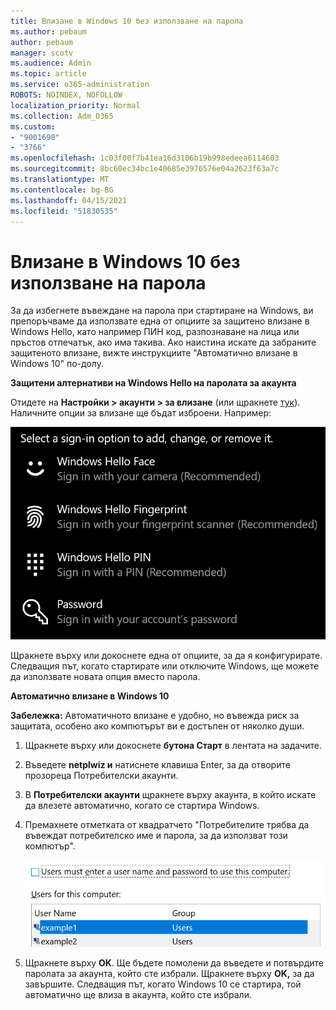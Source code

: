 ```yaml
---
title: Влизане в Windows 10 без използване на парола
ms.author: pebaum
author: pebaum
manager: scotv
ms.audience: Admin
ms.topic: article
ms.service: o365-administration
ROBOTS: NOINDEX, NOFOLLOW
localization_priority: Normal
ms.collection: Adm_O365
ms.custom:
- "9001690"
- "3766"
ms.openlocfilehash: 1c03f00f7b41ea16d3106b19b998edeea6114603
ms.sourcegitcommit: 8bc60ec34bc1e40685e3976576e04a2623f63a7c
ms.translationtype: MT
ms.contentlocale: bg-BG
ms.lasthandoff: 04/15/2021
ms.locfileid: "51830535"
---
```

# <a name="sign-in-to-windows-10-without-using-a-password"></a>Влизане в Windows 10 без използване на парола

За да избегнете въвеждане на парола при стартиране на Windows, ви препоръчваме да използвате една от опциите за защитено влизане в Windows Hello, като например ПИН код, разпознаване на лица или пръстов отпечатък, ако има такива. Ако наистина искате да забраните защитеното влизане, вижте инструкциите "Автоматично влизане в Windows 10" по-долу.

**Защитени алтернативи на Windows Hello на паролата за акаунта**

Отидете на **Настройки > акаунти > за влизане** (или щракнете [тук](ms-settings:signinoptions?activationSource=GetHelp)). Наличните опции за влизане ще бъдат изброени. Например:

![Опции за влизане.](media/sign-in-options.png)

Щракнете върху или докоснете една от опциите, за да я конфигурирате. Следващия път, когато стартирате или отключите Windows, ще можете да използвате новата опция вместо парола. 

**Автоматично влизане в Windows 10**

**Забележка:** Автоматичното влизане е удобно, но въвежда риск за защитата, особено ако компютърът ви е достъпен от няколко души. 

1. Щракнете върху или докоснете **бутона Старт** в лентата на задачите.

2. Въведете **netplwiz и** натиснете клавиша Enter, за да отворите прозореца Потребителски акаунти.

3. В **Потребителски акаунти** щракнете върху акаунта, в който искате да влезете автоматично, когато се стартира Windows.

4. Премахнете отметката от квадратчето "Потребителите трябва да въвеждат потребителско име и парола, за да използват този компютър".

    ![Потребителите трябва да въвеждат опция за потребителско име и парола.](media/users-must-enter-username.png)

5. Щракнете върху **OK**. Ще бъдете помолени да въведете и потвърдите паролата за акаунта, който сте избрали. Щракнете върху **OK,** за да завършите. Следващия път, когато Windows 10 се стартира, той автоматично ще влиза в акаунта, който сте избрали.
